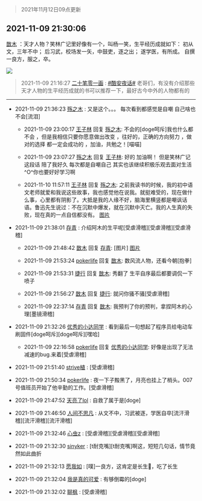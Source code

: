 > 2021年11月12日09点更新
<link rel="stylesheet" href="https://cdn.jsdelivr.net/gh/taotie6/sampleJSON@main/css/photo_show.css">
<meta name="referrer" content="no-referrer" />


 ## 2021-11-09 21:30:06 

 [㪚木](https://www.coolapk.com/feed/31347688?shareKey=NTZiODU3ZDM1ZGU3NjE4YTdmMzg~) ：天才人物？笑林广记里好像有一个，叫杨一笑，生平经历成就如下：
初从文，三年不中；
后习武，校场发一矢，中鼓吏，逐之出；
遂学医，有所成。
自撰一良方，服之，卒。 

<div class="album">
<img class="img-item" src="http://image.coolapk.com/feed/2019/0515/09/1081091_3748_1897@180x122.gif" />
</div>

> 2021-11-09 21:16:27 
> [二十笔零一画](https://www.coolapk.com/feed/31347320?shareKey=OGY4N2Q1MjRjYWE5NjE4YTdmMzg~) : <a class="feed-link-tag" href="/t/酷安夜话?type=0">#酷安夜话#</a> 老哥们，有没有介绍那些天才人物的生平经历成就的书可以推荐一下，最好古今中外的人物都有的 

 ------- 

- 2021-11-09 21:36:23 [殇之木](uid=1085570) : 又是这个。。。
每次看到都感觉是自嘲
自己啥也不会[流泪] 

    - 2021-11-09 23:00:17 [王子林](uid=12373328) 回复 [殇之木](uid=1085570): 不会的[doge呵斥]我也什么都不会 ，但是我相信只要你愿意做出改变 ，往好的，正确的方向努力 ，做对的选择 都一定会成功的 ，加油，共勉之！[喵喵] 

    - 2021-11-09 23:07:27 [殇之木](uid=1085570) 回复 [王子林](uid=12373328): 好的 加油啊！ 但是笑林广记这段话 陪了我好久 每次都是自嘲自己   其实也该继续积极乐观去面对生活^O^你也要好好学习啊 

    - 2021-11-10 11:57:11 [王子林](uid=12373328) 回复 [殇之木](uid=1085570): 之前我读书的时候，我的初中语文老师就爱和我说这些故事，我也感觉他在说我。就挺难受的，现在做什么事，心里都有阴影了。大抵是我的人缘不好，脑海里横竖都是嘲讽话语。鲁迅先生说过：不在沉默中爆发，就在沉默中灭亡。我的人生真的失败，现在真的一点自信都没有。 [图片](http://image.coolapk.com/feed/2021/1110/10/12373328_2244a2f7_0895_4608@310x310.jpeg)

- 2021-11-09 21:38:01 [存青](uid=1006954) : 介绍阿木的生平呢[受虐滑稽][受虐滑稽][受虐滑稽] 

    - 2021-11-09 21:48:42 [㪚木](uid=1081091) 回复 [存青](uid=1006954): [图片] [图片](http://image.coolapk.com/feed/2021/1109/21/1081091_1c0d11bb_5721_774@1080x2340.png)

    - 2021-11-09 21:53:24 [pokerlife](uid=575409) 回复 [㪚木](uid=1081091): 数风流人物，还看今朝[抱拳] 

    - 2021-11-09 21:53:31 [捷行](uid=1629443) 回复 [㪚木](uid=1081091): 秀翻了   生平自序最后都要调侃一下喷子 

    - 2021-11-09 21:56:27 [㪚木](uid=1081091) 回复 [捷行](uid=1629443): 就问你骚不骚[受虐滑稽] 

    - 2021-11-09 22:37:14 [存青](uid=1006954) 回复 [㪚木](uid=1081091): 我预判了你的预判，拿捏阿木的心理[墨镜滑稽] 

- 2021-11-09 21:32:26 [优秀的小达同学](uid=3114536) : 看到最后一句想起了程序员给电动车刷固件[doge呵斥][doge呵斥][嘿哈] 

    - 2021-11-09 22:16:58 [pokerlife](uid=575409) 回复 [优秀的小达同学](uid=3114536): 好像是出现了无法减速的bug.来着[受虐滑稽] 

- 2021-11-09 21:51:40 [strive植](uid=1468928) : [受虐滑稽] 

- 2021-11-09 21:50:34 [pokerlife](uid=575409) : 夜一下子黢黑了，月亮也挂上了梢头。007号值班员开始了他辛勤的工作。[受虐滑稽] 

- 2021-11-09 21:47:52 [天亮了lol](uid=2713608) : 自救了属于是[doge] 

- 2021-11-09 21:46:50 [人间不思凡](uid=2080265) : 从文不中，习武被逐，学医自卒[流汗滑稽][流汗滑稽][流汗滑稽] 

- 2021-11-09 21:32:46 [心虫z](uid=151532) : [受虐滑稽][受虐滑稽][受虐滑稽] 

- 2021-11-09 21:32:30 [sinyker](uid=684334) : [t耐克嘴][t耐克嘴]啊这，短短几句话，情节竟然如此曲折 

- 2021-11-09 21:32:13 [愿我如](uid=3364757) : [噗]一良方，这肯定是长生💊，吃了长生 

- 2021-11-09 21:32:04 [我是真的可爱](uid=731138) : 有够倒霉的[doge] 

- 2021-11-09 21:32:02 [聊枫](uid=2408757) : [受虐滑稽] 

